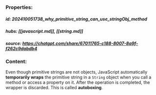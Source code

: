 ### Properties:


##### id: 202410051738_why_primitive_string_can_use_stringObj_method
##### hubs: [[javascript.md]], [[string.md]]
##### source: https://chatgpt.com/share/67011765-c188-8007-8a9f-f262c9dabdb4


### Content:

Even though primitive strings are not objects, JavaScript automatically **temporarily wraps** the primitive string in a `String` object when you call a method or access a property on it. After the operation is completed, the wrapper is discarded. This is called **autoboxing**.
